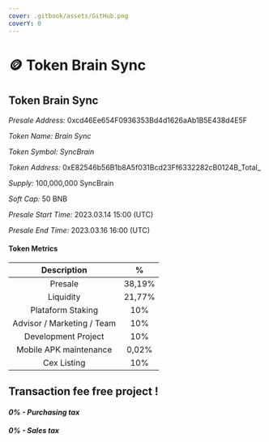 ```yaml
---
cover: .gitbook/assets/GitHub.png
coverY: 0
---
```


# 🪙 Token Brain Sync

## Token Brain Sync

_Presale Address:_ 0xcd46Ee654F0936353Bd4d1626aAb1B5E438d4E5F

_Token Name: Brain Sync_

_Token Symbol: SyncBrain_

_Token Address:_ 0xE82546b56B1b8A5f031Bcd23Ff6332282cB0124B_Total_&#x20;

_Supply:_ 100,000,000 SyncBrain

_Soft Cap:_ 50 BNB

_Presale Start Time:_ 2023.03.14 15:00 (UTC)

_Presale End Time:_ 2023.03.16 16:00 (UTC)

#### Token Metrics

|         Description        |    %   |
| :------------------------: | :----: |
|           Presale          | 38,19% |
|          Liquidity         | 21,77% |
|      Plataform Staking     |   10%  |
| Advisor / Marketing / Team |   10%  |
|     Development Project    |   10%  |
|   Mobile APK maintenance   |  0,02% |
|         Cex Listing        |   10%  |

## Transaction fee free project !

#### _0% - Purchasing tax_

#### _0% - Sales tax_
